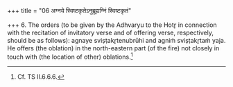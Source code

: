 +++
title = "06 अग्नये स्विष्टकृतेऽनुब्रूह्यग्निं स्विष्टकृतं"

+++
6. The orders (to be given by the Adhvaryu to the Hotr̥ in connection with the recitation of invitatory verse and of offering verse, respectively, should be as follows): agnaye sviṣṭakr̥tenubrūhi and agniṁ sviṣṭakr̥taṁ yaja. He offers (the oblation) in the north-eastern part (of the fire) not closely in touch with (the location of other) oblations.[^1]  

[^1]: Cf. TS II.6.6.6.  

